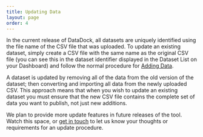 ```yaml
---
title: Updating Data
layout: page
order: 4
---
```


In the current release of DataDock, all datasets are uniquely identified using
the file name of the CSV file that was uploaded. To update an existing dataset, simply create
a CSV file with the same name as the original CSV file (you can see this in the dataset identifier
displayed in the Dataset List on your Dashboard) and follow the normal procedure for [Adding Data](./adding-data.html).

A dataset is updated by removing all of the data from the old version of the dataset; then converting and importing
all data from the newly uploaded CSV. This approach means that when you wish to update an existing 
dataset you must ensure that the new CSV file contains the complete set of data you want to publish, not
just new additions.

We plan to provide more update features in future releases of the tool. Watch this space, or [get in touch](./getting-help.html)
to let us know your thoughts or requirements for an update procedure.